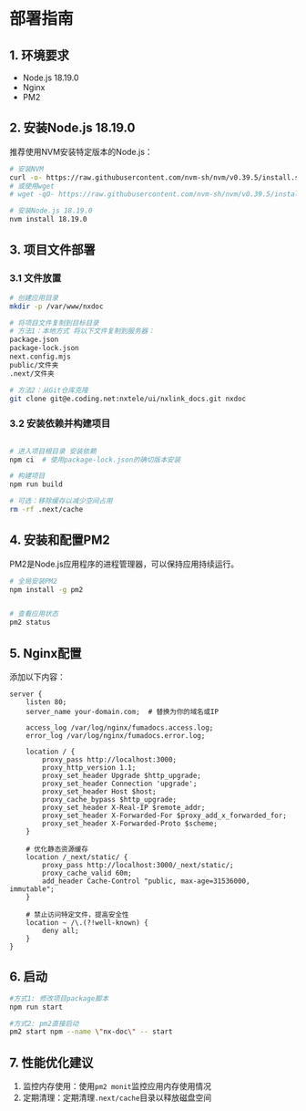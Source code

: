 # 部署指南

## 1. 环境要求

- Node.js 18.19.0
- Nginx
- PM2

## 2. 安装Node.js 18.19.0

推荐使用NVM安装特定版本的Node.js：

```bash
# 安装NVM
curl -o- https://raw.githubusercontent.com/nvm-sh/nvm/v0.39.5/install.sh | bash
# 或使用wget
# wget -qO- https://raw.githubusercontent.com/nvm-sh/nvm/v0.39.5/install.sh | bash

# 安装Node.js 18.19.0
nvm install 18.19.0

```

## 3. 项目文件部署

### 3.1 文件放置

```bash
# 创建应用目录
mkdir -p /var/www/nxdoc

# 将项目文件复制到目标目录
# 方法1：本地方式 将以下文件复制到服务器：
package.json
package-lock.json
next.config.mjs
public/文件夹
.next/文件夹

# 方法2：从Git仓库克隆
git clone git@e.coding.net:nxtele/ui/nxlink_docs.git nxdoc

```

### 3.2 安装依赖并构建项目

```bash

# 进入项目根目录 安装依赖
npm ci  # 使用package-lock.json的确切版本安装

# 构建项目
npm run build

# 可选：移除缓存以减少空间占用
rm -rf .next/cache
```

## 4. 安装和配置PM2

PM2是Node.js应用程序的进程管理器，可以保持应用持续运行。

```bash
# 全局安装PM2
npm install -g pm2


# 查看应用状态
pm2 status
```

## 5. Nginx配置

添加以下内容：

```nginx
server {
    listen 80;
    server_name your-domain.com;  # 替换为你的域名或IP

    access_log /var/log/nginx/fumadocs.access.log;
    error_log /var/log/nginx/fumadocs.error.log;

    location / {
        proxy_pass http://localhost:3000;
        proxy_http_version 1.1;
        proxy_set_header Upgrade $http_upgrade;
        proxy_set_header Connection 'upgrade';
        proxy_set_header Host $host;
        proxy_cache_bypass $http_upgrade;
        proxy_set_header X-Real-IP $remote_addr;
        proxy_set_header X-Forwarded-For $proxy_add_x_forwarded_for;
        proxy_set_header X-Forwarded-Proto $scheme;
    }

    # 优化静态资源缓存
    location /_next/static/ {
        proxy_pass http://localhost:3000/_next/static/;
        proxy_cache_valid 60m;
        add_header Cache-Control "public, max-age=31536000, immutable";
    }

    # 禁止访问特定文件，提高安全性
    location ~ /\.(?!well-known) {
        deny all;
    }
}
```

## 6. 启动
```bash
#方式1: 修改项目package脚本
npm run start

#方式2: pm2直接启动
pm2 start npm --name \"nx-doc\" -- start
```

## 7. 性能优化建议

1. 监控内存使用：使用`pm2 monit`监控应用内存使用情况
2. 定期清理：定期清理`.next/cache`目录以释放磁盘空间 